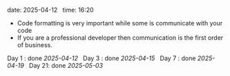 date: 2025-04-12  
time: 16:20  

- Code formatting is very important while some is communicate with your code
- If you are a professional developer then communication is the first order of business.
  

Day 1 : done *2025-04-12*  
Day 3 : done *2025-04-15*  
Day 7 : done *2025-04-19*  
Day 21: done *2025-05-03*